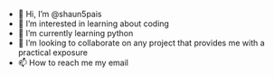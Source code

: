 - 👋 Hi, I’m @shaun5pais
- 👀 I’m interested in learning about coding
- 🌱 I’m currently learning python
- 💞️ I’m looking to collaborate on any project that provides me with a practical exposure
- 📫 How to reach me my email

<!---
shaun5pais/shaun5pais is a ✨ special ✨ repository because its `README.md` (this file) appears on your GitHub profile.
You can click the Preview link to take a look at your changes.
--->
